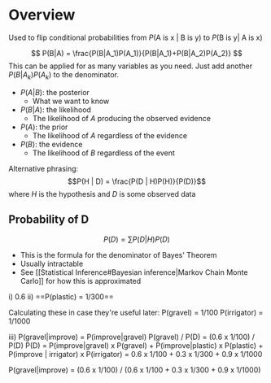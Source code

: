 # Overview
Used to flip conditional probabilities from $P(\textrm{A is x | B is y})$ to $P(\textrm{B is y| A is x})$

$$
P(B|A) = \frac{P(B|A_1)P(A_1)}{P(B|A_1)+P(B|A_2)P(A_2)}
$$
This can be applied for as many variables as you need. Just add another $P(B|A_k)P(A_k)$ to the denominator.

- $P(A | B)$: the posterior
	- What we want to know
- $P(B | A)$: the likelihood
	- The likelihood of $A$ producing the observed evidence
- $P(A)$: the prior
	- The likelihood of $A$ regardless of the evidence
- $P(B)$: the evidence
	- The likelihood of $B$ regardless of the event

Alternative phrasing:
$$P(H | D) = \frac{P(D | H)P(H)}{P(D)}$$
where $H$ is the hypothesis and $D$ is some observed data


## Probability of D
$$P(D) = \sum\limits P(D|H) P(D)$$
- This is the formula for the denominator of Bayes' Theorem
- Usually intractable
- See [[Statistical Inference#Bayesian inference|Markov Chain Monte Carlo]] for how this is approximated

i) 0.6
ii)
==P(plastic) = 1/300==

Calculating these in case they're useful later:
P(gravel) = 1/100
P(irrigator) = 1/1000

iii)
 P(gravel|improve) = P(improve|gravel) P(gravel) / P(D)
 = (0.6 x 1/100) / P(D)
P(D) = P(improve|gravel) x P(gravel) + P(improve|plastic) x P(plastic) + P(improve | irrigator) x P(irrigator) = 0.6 x 1/100 + 0.3 x 1/300 + 0.9 x 1/1000

P(gravel|improve) = (0.6 x 1/100) / (0.6 x 1/100 + 0.3 x 1/300 + 0.9 x 1/1000)